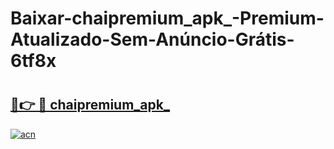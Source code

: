 # Baixar-chaipremium_apk_-Premium-Atualizado-Sem-Anúncio-Grátis-6tf8x

# <h2><a href="https://grhzx5.esa.edu.pl?src=chaipremium_apk_&ref=6tf8x">🔗👉 🔴 chaipremium_apk_</a></h2>

[![acn](https://github.com/user-attachments/assets/0f9c940e-d8b0-45ae-aac7-cd30a18b3e1c)](https://grhzx5.esa.edu.pl?src=chaipremium_apk_&ref=6tf8x)

